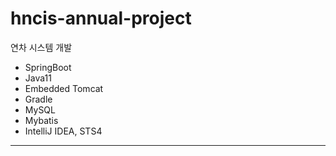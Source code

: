 # hncis-annual-project
연차 시스템 개발

- SpringBoot  
- Java11  
- Embedded Tomcat  
- Gradle  
- MySQL  
- Mybatis  
- IntelliJ IDEA, STS4   

***
